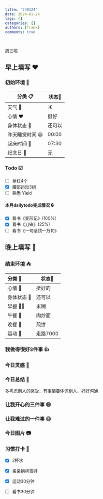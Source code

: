 ```yaml
---
title: '240124'
date: 2024-01-24
tags: []
categories: []
authors: [frank]
comments: true

---
```


周三啦

<!-- more -->

## 早上填写 :heart:

### 初始环境 :european_castle:

| 分类 :clipboard:                   | 状态:stars: |
| ---------------------------------- | ----------- |
| 天气 :penguin:                     | :sunny:     |
| 心情 :heart:                       | 挺好 |
| 身体状态 :information_desk_person: | 还可以 |
| 昨天睡觉时间 :sleepy:              | 00:00  |
| 起床时间 :couple_with_heart:       | 07:30  |
| 纪念日 :calendar:                  | 无          |

### Todo :ballot_box_with_check:
- [ ] 单杠4个
- [x] 腰部运动3组
- [ ] 熟悉 Yield

#### 本月dailytodo完成情况 :lock:

- [x] 看书《变形记》(100%）
- [x] 看书《刀锋》(25%)
- [ ] 看书《一句话顶一万句》

## 晚上填写 :bridge_at_night:

### 结束环境 :tent:

| 分类 :blue_book:                   | 状态:stars:        |
| :--------------------------------- | ------------------ |
| 心情 :heartbeat:                   | 挺好的           |
| 身体状态 :information_desk_person: | 还可以 |
| 早餐 :egg::bread:                  | 米糊  |
| 午餐 :stew:                        | 肉炒面 |
| 晚餐 :sushi:                       | 煎饼 |
| 运动 :dancers:                     | 走路7000  |

### 我做得很好3件事 :thumbsup:

### 今日灵感 :thought_balloon:

### 今日总结 :pencil:
多考虑别人的感受，有事情要体谅别人，好好沟通

### 让我开心的三件事 :smile:

### 让我难过的一件事 :cry:

### 今日图片 :camera:

### 习惯打卡 :high_brightness:

- [x] 2杯水
- [x] 亲亲抱抱雪娃
- [x] 运动30分钟
- [ ] 看书30分钟


